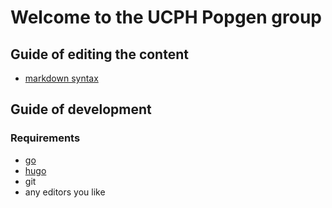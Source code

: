 # Welcome to the UCPH Popgen group


## Guide of editing the content

- [markdown syntax](https://wowchemy.com/docs/content/writing-markdown-latex/)

## Guide of development

### Requirements

- [go](https://go.dev/dl/)
- [hugo](https://gohugo.io/getting-started/installing/)
- git
- any editors you like

